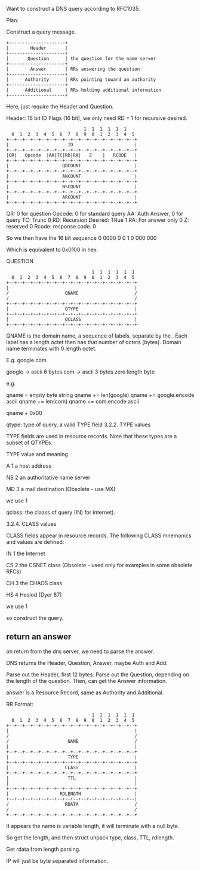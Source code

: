 Want to construct a DNS query according to RFC1035.

Plan:

Construct a query message.

    +---------------------+
    |        Header       |
    +---------------------+
    |       Question      | the question for the name server
    +---------------------+
    |        Answer       | RRs answering the question
    +---------------------+
    |      Authority      | RRs pointing toward an authority
    +---------------------+
    |      Additional     | RRs holding additional information
    +---------------------+

Here, just require the Header and Question.

Header:
16 bit ID
Flags (16 bit), we only need RD = 1 for recursive desired.

                                 1  1  1  1  1  1
      0  1  2  3  4  5  6  7  8  9  0  1  2  3  4  5
    +--+--+--+--+--+--+--+--+--+--+--+--+--+--+--+--+
    |                      ID                       |
    +--+--+--+--+--+--+--+--+--+--+--+--+--+--+--+--+
    |QR|   Opcode  |AA|TC|RD|RA|   Z    |   RCODE   |
    +--+--+--+--+--+--+--+--+--+--+--+--+--+--+--+--+
    |                    QDCOUNT                    |
    +--+--+--+--+--+--+--+--+--+--+--+--+--+--+--+--+
    |                    ANCOUNT                    |
    +--+--+--+--+--+--+--+--+--+--+--+--+--+--+--+--+
    |                    NSCOUNT                    |
    +--+--+--+--+--+--+--+--+--+--+--+--+--+--+--+--+
    |                    ARCOUNT                    |
    +--+--+--+--+--+--+--+--+--+--+--+--+--+--+--+--+

QR: 0 for question
Opcode: 0 for standard query
AA: Auth Answer, 0 for query
TC: Trunc 0
RD: Recursion Desired: TRue 1
RA: For answer only 0
Z: reserved 0
Rcode: response code. 0

So we then have the 16 bit sequence
0 0000 0 0 1 0 000 000

Which is equivalent to 0x0100 in hex.

QUESTION

                                    1  1  1  1  1  1
      0  1  2  3  4  5  6  7  8  9  0  1  2  3  4  5
    +--+--+--+--+--+--+--+--+--+--+--+--+--+--+--+--+
    |                                               |
    /                     QNAME                     /
    /                                               /
    +--+--+--+--+--+--+--+--+--+--+--+--+--+--+--+--+
    |                     QTYPE                     |
    +--+--+--+--+--+--+--+--+--+--+--+--+--+--+--+--+
    |                     QCLASS                    |
    +--+--+--+--+--+--+--+--+--+--+--+--+--+--+--+--+

QNAME is the domain name, a sequence of labels, separate by the .
Each label has a length octet then has that number of octets (bytes). Domain name terminates with 0 length octet.

E.g. google.com

google -> ascii 6 bytes
com -> ascii 3 bytes
zero length byte

e.g.

qname = empty byte string
qname += len(google)
qname += google.encode ascii
qname += len(com)
qname += com.encode ascii

qname + 0x00

qtype: type of query, a valid TYPE field
3.2.2. TYPE values

TYPE fields are used in resource records. Note that these types are a
subset of QTYPEs.

TYPE value and meaning

A 1 a host address

NS 2 an authoritative name server

MD 3 a mail destination (Obsolete - use MX)

we use 1

qclass: the claass of query (IN) for internet).

3.2.4. CLASS values

CLASS fields appear in resource records. The following CLASS mnemonics
and values are defined:

IN 1 the Internet

CS 2 the CSNET class (Obsolete - used only for examples in
some obsolete RFCs)

CH 3 the CHAOS class

HS 4 Hesiod [Dyer 87]

we use 1

so construct the query.

## return an answer

on return from the dns server, we need to parse the answer.

DNS returns the Header, Question, Answer, maybe Auth and Add.

Parse out the Header, first 12 bytes.
Parse out the Question, depending on the length of the question.
Then, can get the Answer information.

answer is a Resource Record, same as Authority and Additional.

RR Format:

                                    1  1  1  1  1  1
      0  1  2  3  4  5  6  7  8  9  0  1  2  3  4  5
    +--+--+--+--+--+--+--+--+--+--+--+--+--+--+--+--+
    |                                               |
    /                                               /
    /                      NAME                     /
    |                                               |
    +--+--+--+--+--+--+--+--+--+--+--+--+--+--+--+--+
    |                      TYPE                     |
    +--+--+--+--+--+--+--+--+--+--+--+--+--+--+--+--+
    |                     CLASS                     |
    +--+--+--+--+--+--+--+--+--+--+--+--+--+--+--+--+
    |                      TTL                      |
    |                                               |
    +--+--+--+--+--+--+--+--+--+--+--+--+--+--+--+--+
    |                   RDLENGTH                    |
    +--+--+--+--+--+--+--+--+--+--+--+--+--+--+--+--|
    /                     RDATA                     /
    /                                               /
    +--+--+--+--+--+--+--+--+--+--+--+--+--+--+--+--+

It appears the name is variable length, it will terminate with a null byte.

So get the length, and then struct unpack type, class, TTL, rdlength.

Get rdata from length parsing.

IP will just be byte separated information.
